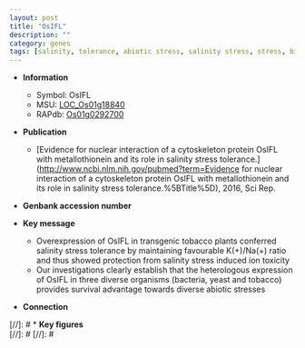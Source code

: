 ```yaml
---
layout: post
title: "OsIFL"
description: ""
category: genes
tags: [salinity, tolerance, abiotic stress, salinity stress, stress, biotic stress, stress tolerance]
---
```


* **Information**  
    + Symbol: OsIFL  
    + MSU: [LOC_Os01g18840](http://rice.plantbiology.msu.edu/cgi-bin/ORF_infopage.cgi?orf=LOC_Os01g18840)  
    + RAPdb: [Os01g0292700](http://rapdb.dna.affrc.go.jp/viewer/gbrowse_details/irgsp1?name=Os01g0292700)  

* **Publication**  
    + [Evidence for nuclear interaction of a cytoskeleton protein OsIFL with metallothionein and its role in salinity stress tolerance.](http://www.ncbi.nlm.nih.gov/pubmed?term=Evidence for nuclear interaction of a cytoskeleton protein OsIFL with metallothionein and its role in salinity stress tolerance.%5BTitle%5D), 2016, Sci Rep.

* **Genbank accession number**  

* **Key message**  
    + Overexpression of OsIFL in transgenic tobacco plants conferred salinity stress tolerance by maintaining favourable K(+)/Na(+) ratio and thus showed protection from salinity stress induced ion toxicity
    + Our investigations clearly establish that the heterologous expression of OsIFL in three diverse organisms (bacteria, yeast and tobacco) provides survival advantage towards diverse abiotic stresses

* **Connection**  

[//]: # * **Key figures**  
[//]: # 
[//]: # 
